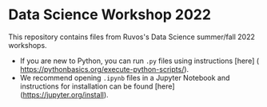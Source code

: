 # Data Science Workshop 2022
This repository contains files from Ruvos's Data Science summer/fall 2022 workshops. 
* If you are new to Python, you can run `.py` files using instructions [here] (​https://pythonbasics.org/execute-python-scripts/).
* We recommend opening `.ipynb` files in a Jupyter Notebook and instructions for installation can be found [here] (https://jupyter.org/install). 
